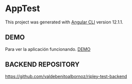 # AppTest

This project was generated with [Angular CLI](https://github.com/angular/angular-cli) version 12.1.1.

## DEMO

Para ver la aplicación funcionando.
[DEMO](https://ripley-test-app.herokuapp.com/)


## BACKEND REPOSITORY

https://github.com/valdebenitoalbornoz/ripley-test-backend

